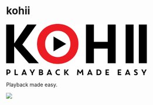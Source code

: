 # kohii

<img src="art/kohii.png?raw=true" alt="Kohii" width="384">

Playback made easy.

![](https://img.shields.io/nexus/s/https/oss.sonatype.org/im.ene.kohii/kohii.svg)